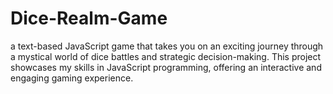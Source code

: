# Dice-Realm-Game
a text-based JavaScript game that takes you on an exciting journey through a mystical world of dice battles and strategic decision-making. This project showcases my skills in JavaScript programming, offering an interactive and engaging gaming experience.
